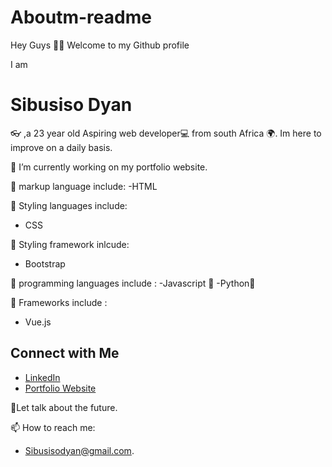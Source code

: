 # Aboutm-readme
Hey Guys 👋🏾 Welcome to my Github profile


I am <h1> Sibusiso Dyan </h1> 👓 ,a 23 year old Aspiring web developer💻 from south Africa 🌍.
Im here to improve on a daily basis.

🔭 I’m currently working on my portfolio website.

🌱 markup language include:
-HTML

🌱 Styling languages include:
- CSS
  
🌱 Styling framework inlcude:
- Bootstrap

🌱 programming languages include :
-Javascript 🚀
-Python🚀

🌱 Frameworks include :
- Vue.js

## Connect with Me

- [LinkedIn](www.linkedin.com/in/sibusiso-dyan-0004)
- [Portfolio Website](https://sibusiso-portfolio-dyan.netlify.app/)

💬Let talk about the future.

📫 How to reach me:
- Sibusisodyan@gmail.com.
